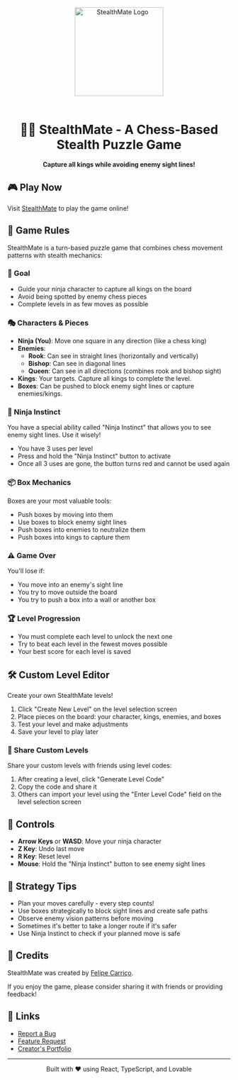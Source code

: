 
<div align="center">
  <img src="public/logo.png" alt="StealthMate Logo" width="200" style="margin-bottom: 20px"/>
  <h1>🕵️‍♂️ StealthMate - A Chess-Based Stealth Puzzle Game</h1>
  <p>
    <strong>Capture all kings while avoiding enemy sight lines!</strong>
  </p>
</div>

## 🎮 Play Now

Visit [StealthMate](https://stealthmate.lovable.dev) to play the game online!

## 🧩 Game Rules

StealthMate is a turn-based puzzle game that combines chess movement patterns with stealth mechanics:

### 🎯 Goal
- Guide your ninja character to capture all kings on the board
- Avoid being spotted by enemy chess pieces
- Complete levels in as few moves as possible

### 🎭 Characters & Pieces

- **Ninja (You)**: Move one square in any direction (like a chess king)
- **Enemies**:
  - **Rook**: Can see in straight lines (horizontally and vertically)
  - **Bishop**: Can see in diagonal lines
  - **Queen**: Can see in all directions (combines rook and bishop sight)
- **Kings**: Your targets. Capture all kings to complete the level.
- **Boxes**: Can be pushed to block enemy sight lines or capture enemies/kings.

### 🥷 Ninja Instinct

You have a special ability called "Ninja Instinct" that allows you to see enemy sight lines. Use it wisely!

- You have 3 uses per level
- Press and hold the "Ninja Instinct" button to activate
- Once all 3 uses are gone, the button turns red and cannot be used again

### 📦 Box Mechanics

Boxes are your most valuable tools:

- Push boxes by moving into them
- Use boxes to block enemy sight lines
- Push boxes into enemies to neutralize them
- Push boxes into kings to capture them

### ⚠️ Game Over

You'll lose if:
- You move into an enemy's sight line
- You try to move outside the board
- You try to push a box into a wall or another box

### 🏆 Level Progression

- You must complete each level to unlock the next one
- Try to beat each level in the fewest moves possible
- Your best score for each level is saved

## 🛠️ Custom Level Editor

Create your own StealthMate levels!

1. Click "Create New Level" on the level selection screen
2. Place pieces on the board: your character, kings, enemies, and boxes
3. Test your level and make adjustments
4. Save your level to play later

### 🔄 Share Custom Levels

Share your custom levels with friends using level codes:

1. After creating a level, click "Generate Level Code"
2. Copy the code and share it
3. Others can import your level using the "Enter Level Code" field on the level selection screen

## 🔧 Controls

- **Arrow Keys** or **WASD**: Move your ninja character
- **Z Key**: Undo last move
- **R Key**: Reset level
- **Mouse**: Hold the "Ninja Instinct" button to see enemy sight lines

## 🧠 Strategy Tips

- Plan your moves carefully - every step counts!
- Use boxes strategically to block sight lines and create safe paths
- Observe enemy vision patterns before moving
- Sometimes it's better to take a longer route if it's safer
- Use Ninja Instinct to check if your planned move is safe

## 🙏 Credits

StealthMate was created by [Felipe Carriço](https://www.linkedin.com/in/fecarrico/).

If you enjoy the game, please consider sharing it with friends or providing feedback!

## 🔗 Links

- [Report a Bug](https://github.com/yourusername/stealthmate/issues)
- [Feature Request](https://github.com/yourusername/stealthmate/issues)
- [Creator's Portfolio](https://portfolio-website-url)

---

<div align="center">
  <p>Built with ❤️ using React, TypeScript, and Lovable</p>
</div>
